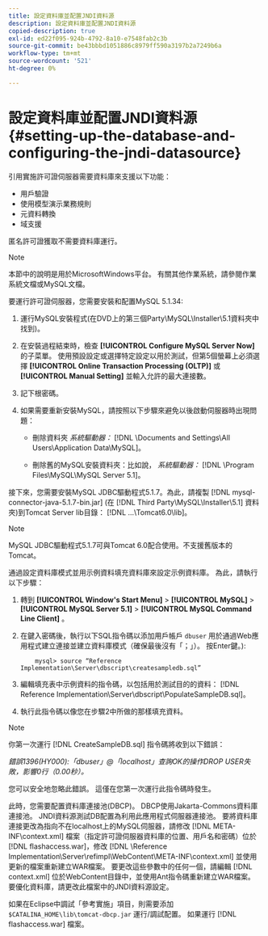 ```yaml
---
title: 設定資料庫並配置JNDI資料源
description: 設定資料庫並配置JNDI資料源
copied-description: true
exl-id: ed22f095-924b-4792-8a10-e7548fab2c3b
source-git-commit: be43bbbd1051886c8979ff590a3197b2a7249b6a
workflow-type: tm+mt
source-wordcount: '521'
ht-degree: 0%

---
```


# 設定資料庫並配置JNDI資料源 {#setting-up-the-database-and-configuring-the-jndi-datasource}

引用實施許可證伺服器需要資料庫來支援以下功能：

* 用戶驗證
* 使用模型演示業務規則
* 元資料轉換
* 域支援

匿名許可證獲取不需要資料庫運行。

>[!NOTE]
>
>本節中的說明是用於MicrosoftWindows平台。 有關其他作業系統，請參閱作業系統文檔或MySQL文檔。

要運行許可證伺服器，您需要安裝和配置MySQL 5.1.34:

1. 運行MySQL安裝程式(在DVD上的第三個Party\MySQL\Installer\5.1資料夾中找到)。
1. 在安裝過程結束時，檢查 **[!UICONTROL Configure MySQL Server Now]** 的子菜單。 使用預設設定或選擇特定設定以用於測試，但第5個螢幕上必須選擇 **[!UICONTROL Online Transaction Processing (OLTP)]** 或 **[!UICONTROL Manual Setting]** 並輸入允許的最大連接數。

1. 記下根密碼。
1. 如果需要重新安裝MySQL，請按照以下步驟來避免以後啟動伺服器時出現問題：

   * 刪除資料夾 *系統驅動器：* [!DNL \Documents and Settings\All Users\Application Data\MySQL]。

   * 刪除舊的MySQL安裝資料夾：比如說， *系統驅動器：* [!DNL \Program Files\MySQL\MySQL Server 5.1]。

接下來，您需要安裝MySQL JDBC驅動程式5.1.7。為此，請複製 [!DNL mysql-connector-java-5.1.7-bin.jar] (在 [!DNL Third Party\MySQL\Installer\5.1] 資料夾)到Tomcat Server lib目錄： [!DNL ...\Tomcat6.0\lib]。

>[!NOTE]
>
>MySQL JDBC驅動程式5.1.7可與Tomcat 6.0配合使用。不支援舊版本的Tomcat。

通過設定資料庫模式並用示例資料填充資料庫來設定示例資料庫。 為此，請執行以下步驟：

1. 轉到  **[!UICONTROL Window's Start Menu]** > **[!UICONTROL MySQL]** > **[!UICONTROL MySQL Server 5.1]** > **[!UICONTROL MySQL Command Line Client]** 。
1. 在鍵入密碼後，執行以下SQL指令碼以添加用戶帳戶 `dbuser` 用於通過Web應用程式建立連接並建立資料庫模式（確保最後沒有「；」）。 按Enter鍵。):

   ```
       mysql> source “Reference Implementation\Server\dbscript\createsampledb.sql”
   ```

1. 編輯填充表中示例資料的指令碼，以包括用於測試目的的資料： [!DNL Reference Implementation\Server\dbscript\PopulateSampleDB.sql]。
1. 執行此指令碼以像您在步驟2中所做的那樣填充資料。

>[!NOTE]
>
>你第一次運行 [!DNL CreateSampleDB.sql] 指令碼將收到以下錯誤：

*錯誤1396(HY000):「dbuser」@「localhost」查詢OK的操作DROP USER失敗，影響0行（0.00秒）。*

您可以安全地忽略此錯誤。 這僅在您第一次運行此指令碼時發生。

此時，您需要配置資料庫連接池(DBCP)。 DBCP使用Jakarta-Commons資料庫連接池。 JNDI資料源測試DB配置為利用此應用程式伺服器連接池。 要將資料庫連接更改為指向不在localhost上的MySQL伺服器，請修改 [!DNL META-INF\context.xml] 檔案（指定許可證伺服器資料庫的位置、用戶名和密碼）位於 [!DNL flashaccess.war]，修改 [!DNL \Reference Implementation\Server\refimpl\WebContent\META-INF\context.xml] 並使用更新的檔案重新建立WAR檔案。 要更改這些參數中的任何一個，請編輯 [!DNL context.xml] 位於WebContent目錄中，並使用Ant指令碼重新建立WAR檔案。 要優化資料庫，請更改此檔案中的JNDI資料源設定。

如果在Eclipse中調試「參考實施」項目，則需要添加 `$CATALINA_HOME\lib\tomcat-dbcp.jar` 運行/調試配置。 如果運行 [!DNL flashaccess.war] 檔案。
